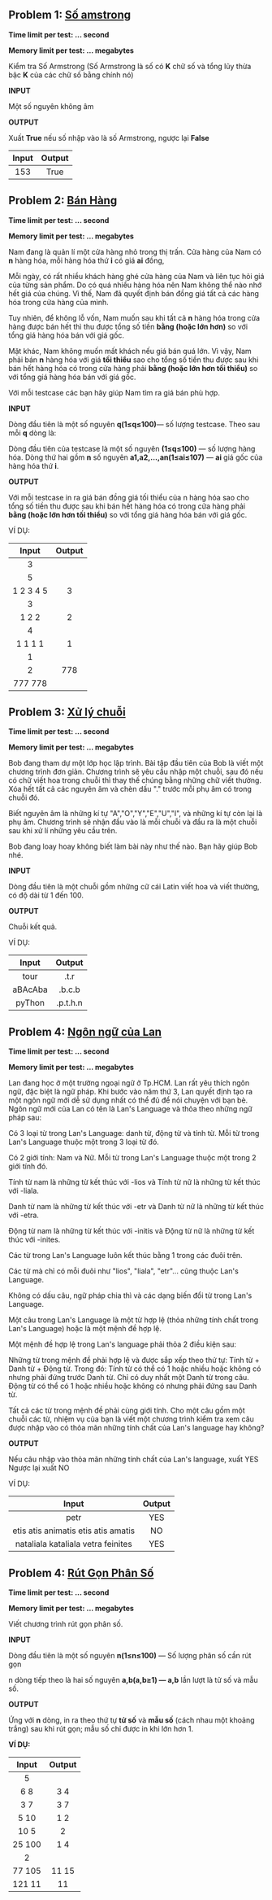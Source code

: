 ## Problem 1: [Số amstrong](https://github.com/trankha1655/CS114_ML/blob/main/Assignments/Tu%E1%BA%A7n%201.2%20-%20t%C4%83ng%20t%E1%BB%91c%20t%E1%BB%AB%20t%E1%BB%AB/So_Armstrong.py)
**Time limit per test: ... second**

**Memory limit per test: ... megabytes**


Kiểm tra Số Armstrong (Số Armstrong là số có **K** chữ số và tổng lũy thừa bậc **K** của các chữ số bằng chính nó)

**INPUT**

Một số nguyên không âm

**OUTPUT**

Xuất **True** nếu số nhập vào là số Armstrong, ngược lại **False**

| Input | Output |
|:---:|:---:|
| 153 | True|

## Problem 2: [Bán Hàng](https://github.com/trankha1655/CS114_ML/blob/main/Assignments/Tu%E1%BA%A7n%201.2%20-%20t%C4%83ng%20t%E1%BB%91c%20t%E1%BB%AB%20t%E1%BB%AB/Ban_Hang.py)
**Time limit per test: ... second**

**Memory limit per test: ... megabytes**

Nam đang là quản lí một cửa hàng nhỏ trong thị trấn. Cửa hàng của Nam có **n** hàng hóa, mỗi hàng hóa thứ **i** có giá **ai**
đồng,

Mỗi ngày, có rất nhiều khách hàng ghé cửa hàng của Nam và liên tục hỏi giá của từng sản phẩm. Do có quá nhiều hàng hóa nên Nam không thể nào nhớ hết giá của chúng. Vì thế, Nam đã quyết định bán đồng giá tất cả các hàng hóa trong cửa hàng của mình.

Tuy nhiên, để không lỗ vốn, Nam muốn sau khi tất cả **n** hàng hóa trong cửa hàng được bán hết thì thu được tổng số tiền **bằng (hoặc lớn hơn)** so với tổng giá hàng hóa bán với giá gốc.

Mặt khác, Nam không muốn mất khách nếu giá bán quá lớn. Vì vậy, Nam phải bán **n** hàng hóa với giá **tối thiểu** sao cho tổng số tiền thu được sau khi bán hết hàng hóa có trong cửa hàng phải **bằng (hoặc lớn hơn tối thiểu)** so với tổng giá hàng hóa bán với giá gốc.

Với mỗi testcase các bạn hãy giúp Nam tìm ra giá bán phù hợp.

**INPUT**

Dòng đầu tiên là một số nguyên **q(1≤q≤100)**— số lượng testcase. Theo sau mỗi **q** dòng là:

Dòng đầu tiên của testcase là một số nguyên **(1≤q≤100)** — số lượng hàng hóa. Dòng thứ hai 
gồm **n**  số nguyên **a1,a2,...,an(1≤ai≤107)** —  **ai** giá gốc của hàng hóa thứ **i**.

**OUTPUT**

Với mỗi testcase in ra giá bán đồng giá tối thiểu của n hàng hóa sao cho tổng số tiền thu được sau 
khi bán hết hàng hóa có trong cửa hàng phải **bằng (hoặc lớn hơn tối thiểu)** so với tổng giá hàng hóa bán 
với giá gốc.

VÍ DỤ:

| Input | Output |
|:---:|:---:|
| 3 | |
| 5 | |
| 1 2 3 4 5 | 3|
| 3 | |
| 1 2 2| 2|
| 4 | |
| 1 1 1 1 | 1|
| 1 | |
| 2 | 778|
| 777 778 | |

## Problem 3: [Xử lý chuỗi](https://github.com/trankha1655/CS114_ML/blob/main/Assignments/Tu%E1%BA%A7n%201.2%20-%20t%C4%83ng%20t%E1%BB%91c%20t%E1%BB%AB%20t%E1%BB%AB/Xu_Ly_Chuoi.py)
**Time limit per test: ... second**

**Memory limit per test: ... megabytes**

Bob đang tham dự một lớp học lập trình. Bài tập đầu tiên của Bob là viết một chương trình đơn giản. 
Chương trình sẽ yêu cầu nhập một chuỗi, sau đó nếu có chữ viết hoa trong chuỗi thì thay thế chúng 
bằng những chữ viết thường. Xóa hết tất cả các nguyên âm và chèn dấu "." trước mỗi phụ âm có trong
chuỗi đó.

Biết nguyên âm là những kí tự "A","O","Y","E","U","I", và những kí tự còn lại là phụ âm. Chương trình 
sẽ nhận đầu vào là mỗi chuỗi và đầu ra là một chuỗi sau khi xử lí những yêu cầu trên.

Bob đang loay hoay không biết làm bài này như thế nào. Bạn hãy giúp Bob nhé.

**INPUT**

Dòng đầu tiên là một chuỗi gồm những cữ cái Latin viết hoa và viết thường, có độ dài từ 1 đến 100.

**OUTPUT**

Chuỗi kết quả.

VÍ DỤ:

| Input | Output |
|:---:|:---:|
| tour | .t.r|
|aBAcAba |	.b.c.b |
| pyThon |.p.t.h.n|

## Problem 4: [Ngôn ngữ của Lan](https://github.com/trankha1655/CS114_ML/blob/main/Assignments/Tu%E1%BA%A7n%201.2%20-%20t%C4%83ng%20t%E1%BB%91c%20t%E1%BB%AB%20t%E1%BB%AB/Ngon_Ngu_Cua_Lan.py)
**Time limit per test: ... second**

**Memory limit per test: ... megabytes**

Lan đang học ở một trường ngoại ngữ ở Tp.HCM. Lan rất yêu thích ngôn ngữ, đặc biệt là ngữ pháp. 
Khi  bước vào năm thứ 3, Lan quyết định tạo ra một ngôn ngữ mới dễ sử dụng nhất có thể đủ để 
nói chuyện với bạn bè. Ngôn ngữ mới của Lan có tên là Lan's Language và thỏa theo những ngữ pháp sau:

  Có 3 loại từ trong Lan's Language: danh từ, động từ và tính từ. Mỗi từ trong Lan's Language thuộc một trong 3 loại từ đó.
  
  Có 2 giới tính: Nam và Nữ. Mỗi từ trong Lan's Language thuộc một trong 2 giới tính đó.
  
  Tính từ nam là những từ kết thúc với -lios và Tính từ nữ là những từ kết thúc với -liala.
  
  Danh từ nam là những từ kết thúc với -etr và  Danh từ nữ là những từ kết thúc với -etra.
  
  Động từ nam là những từ kết thúc với -initis và  Động từ nữ là những từ kết thúc với -inites.
  
  Các từ trong Lan's Language luôn kết thúc bằng 1 trong các đuôi trên.
  
  Các từ mà chỉ có mỗi đuôi như "lios", "liala", "etr"... cũng thuộc Lan's Language.
  
  Không có dấu câu, ngữ pháp chia thì và các dạng biến đổi từ trong Lan's Language.
  
  Một câu trong Lan's Language là một từ hợp lệ (thỏa những tính chất trong Lan's Language) hoặc là một mệnh đề hợp lệ.
  
Một mệnh đề hợp lệ trong Lan's language phải thỏa 2 điều kiện sau:

  Những từ trong mệnh đề phải hợp lệ và được sắp xếp theo thứ tự: Tính từ + Danh từ + Động từ. 
  Trong đó: Tính từ có thể có 1 hoặc nhiều hoặc không có nhưng phải đứng trước Danh từ. Chỉ có
  duy nhất một Danh từ trong câu. Động từ có thể có 1 hoặc nhiều hoặc không có nhưng phải
  đứng sau Danh từ.
  
  Tất cả các từ trong mệnh đề phải cùng giới tính.
Cho một câu gồm một chuỗi các từ, nhiệm vụ của bạn là viết một chương trình kiểm tra xem câu được nhập vào có thỏa mãn 
những tính chất của Lan's language hay không? 

**OUTPUT**

Nếu câu nhập vào thỏa mãn những tính chất của Lan's language, xuất YES
Ngược lại xuất NO


VÍ DỤ:

| Input | Output |
|:---:|:---:|
| petr| YES|
| etis atis animatis etis atis amatis | NO|
| nataliala kataliala vetra feinites | YES|

## Problem 4: [Rút Gọn Phân Số](https://github.com/trankha1655/CS114_ML/blob/main/Assignments/Tu%E1%BA%A7n%201.2%20-%20t%C4%83ng%20t%E1%BB%91c%20t%E1%BB%AB%20t%E1%BB%AB/Rut_Gon_Phan_So.py)
**Time limit per test: ... second**

**Memory limit per test: ... megabytes**

Viết chương trình rút gọn phân số.

**INPUT**

Dòng đầu tiên là một số nguyên **n(1≤n≤100)** — Số lượng phân số cần rút gọn

n dòng tiếp theo là hai số nguyên **a,b(a,b≥1) — a,b** lần lượt là tử số và mẫu số.

**OUTPUT**

Ứng với **n** dòng, in ra theo thứ tự **tử số** và **mẫu số** (cách nhau một khoảng trắng) sau khi rút gọn; mẫu số
chỉ được in khi lớn hơn 1.

**VÍ DỤ:**

| Input | Output |
|:---:|:---:|
| 5| |
| 6 8 | 3 4|
| 3 7 | 3 7|
| 5 10 | 1 2|
| 10 5 | 2|
| 25 100 | 1 4|
| 2| |
| 77 105 | 11 15|
| 121 11 | 11|









